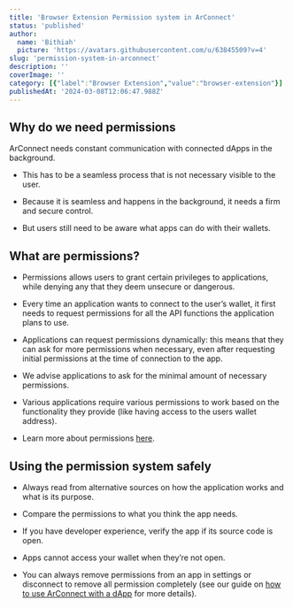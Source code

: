 ```yaml
---
title: 'Browser Extension Permission system in ArConnect'
status: 'published'
author:
  name: 'Bithiah'
  picture: 'https://avatars.githubusercontent.com/u/63845509?v=4'
slug: 'permission-system-in-arconnect'
description: ''
coverImage: ''
category: [{"label":"Browser Extension","value":"browser-extension"}]
publishedAt: '2024-03-08T12:06:47.988Z'
---
```


## Why do we need permissions

ArConnect needs constant communication with connected dApps in the background.

- This has to be a seamless process that is not necessary visible to the user.

- Because it is seamless and happens in the background, it needs a firm and secure control.

- But users still need to be aware what apps can do with their wallets.

## What are permissions?

- Permissions allows users to grant certain privileges to applications, while denying any that they deem unsecure or dangerous.

- Every time an application wants to connect to the user’s wallet, it first needs to request permissions for all the API functions the application plans to use.

- Applications can request permissions dynamically: this means that they can ask for more permissions when necessary, even after requesting initial permissions at the time of connection to the app.

- We advise applications to ask for the minimal amount of necessary permissions.

- Various applications require various permissions to work based on the functionality they provide (like having access to the users wallet address).

- Learn more about permissions [here](https://docs.arconnect.io/api/connect?utm_source=ArConnect+Knowledgebase+Docs&utm_medium=Doc+Page&utm_campaign=ArConnect+Knowledge+Base&utm_id=ArConnect+Knowledgebase#permissions).

## Using the permission system safely

- Always read from alternative sources on how the application works and what is its purpose.

- Compare the permissions to what you think the app needs.

- If you have developer experience, verify the app if its source code is open.

- Apps cannot access your wallet when they’re not open.

- You can always remove permissions from an app in settings or disconnect to remove all permission completely (see our guide on [how to use ArConnect with a dApp](https://www.notion.so/bac62293e3e94b80a3067280e5d458fb?pvs=21) for more details).

